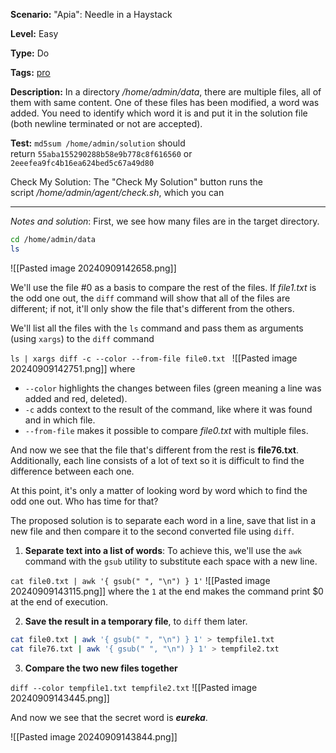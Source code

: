 **Scenario:** "Apia": Needle in a Haystack

**Level:** Easy

**Type:** Do

**Tags:** [pro](https://sadservers.com/tag/pro)  

**Description:** In a directory _/home/admin/data_, there are multiple files, all of them with same content. One of these files has been modified, a word was added. You need to identify which word it is and put it in the solution file (both newline terminated or not are accepted).

**Test:** `md5sum /home/admin/solution` should return `55aba155290288b58e9b778c8f616560` or `2eeefea9fc4b16ea624bed5c67a49d80`  
  
Check My Solution: The "Check My Solution" button runs the script _/home/admin/agent/check.sh_, which you can

---
_Notes and solution_:  First, we see how many files are in the target directory.

```bash
cd /home/admin/data
ls
```
![[Pasted image 20240909142658.png]]

We'll use the file #0 as a basis to compare the rest of the files. If _file1.txt_ is the odd one out, the `diff` command will show that all of the files are different; if not, it'll only show the file that's different from the others.

We'll list all the files with the `ls` command and pass them as arguments (using `xargs`) to the `diff` command

`ls | xargs diff -c --color --from-file file0.txt `
![[Pasted image 20240909142751.png]]
where 
- `--color` highlights the changes between files (green meaning a line was added and red, deleted).
- `-c` adds context to the result of the command, like where it was found and in which file.
- `--from-file` makes it possible to compare _file0.txt_ with multiple files.

And now we see that the file that's different from the rest is **file76.txt**.
Additionally, each line consists of a lot of text so it is difficult to find the difference between each one.

At this point, it's only a matter of looking word by word which to find the odd one out. Who has time for that?

The proposed solution is to separate each word in a line, save that list in a new file and then compare it to the second converted file using `diff`.

1. **Separate text into a list of words**: To achieve this, we'll use the `awk` command with the `gsub` utility to substitute each space with a new line. 

`cat file0.txt | awk '{ gsub(" ", "\n") } 1'`
![[Pasted image 20240909143115.png]]
where the `1` at the end makes the command print $0 at the end of execution.

2. **Save the result in a temporary file**, to `diff` them later.

```bash
cat file0.txt | awk '{ gsub(" ", "\n") } 1' > tempfile1.txt
cat file76.txt | awk '{ gsub(" ", "\n") } 1' > tempfile2.txt
```

3. **Compare the two new files together**

`diff --color tempfile1.txt tempfile2.txt`
![[Pasted image 20240909143445.png]]

And now we see that the secret word is ___eureka___.

![[Pasted image 20240909143844.png]]
